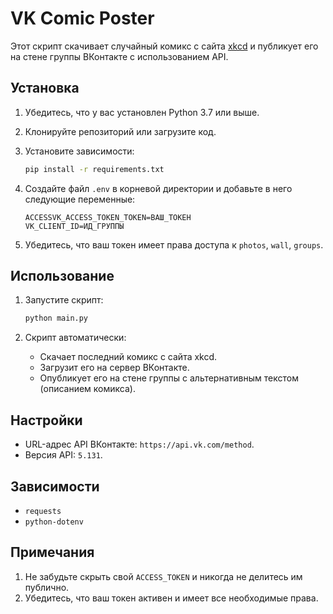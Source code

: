 # VK Comic Poster

Этот скрипт скачивает случайный комикс с сайта [xkcd](https://xkcd.com/) и публикует его на стене группы ВКонтакте с использованием API.

## Установка

1. Убедитесь, что у вас установлен Python 3.7 или выше.
2. Клонируйте репозиторий или загрузите код.
3. Установите зависимости:
   ```bash
   pip install -r requirements.txt
   ```

4. Создайте файл `.env` в корневой директории и добавьте в него следующие переменные:
   ```env
   ACCESSVK_ACCESS_TOKEN_TOKEN=ВАШ_ТОКЕН
   VK_CLIENT_ID=ИД_ГРУППЫ
   ```

5. Убедитесь, что ваш токен имеет права доступа к `photos`, `wall`, `groups`.

## Использование

1. Запустите скрипт:
   ```bash
   python main.py
   ```

2. Скрипт автоматически:
   - Скачает последний комикс с сайта xkcd.
   - Загрузит его на сервер ВКонтакте.
   - Опубликует его на стене группы с альтернативным текстом (описанием комикса).

## Настройки

- URL-адрес API ВКонтакте: `https://api.vk.com/method`.
- Версия API: `5.131`.

## Зависимости

- `requests`
- `python-dotenv`

## Примечания

1. Не забудьте скрыть свой `ACCESS_TOKEN` и никогда не делитесь им публично.
2. Убедитесь, что ваш токен активен и имеет все необходимые права.
